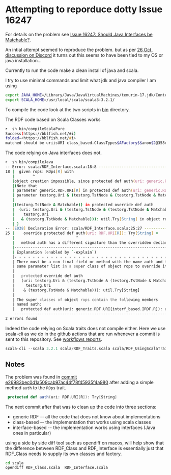 # Attempting to reporduce dotty Issue 16247 

For details on the problem see [Issue 16247: Should Java Interfaces be Matchable?](https://github.com/lampepfl/dotty/issues/16247). 

An intial attempt seemed to reproduce the problem. but as per [26 Oct, discussion on Discord](https://discord.com/channels/632150470000902164/632628489719382036/1034828756063363082) it turns out this seems to have been tied to my OS or java installation...

Currently to run the code make a clean install of java and scala.

I try to use minimal commands and limit what jdk and java compiler I am using

```zsh
export JAVA_HOME=/Library/Java/JavaVirtualMachines/temurin-17.jdk/Contents/Home
export SCALA_HOME=/usr/local/scala/scala3-3.2.1/
```

To compile the code look at the two scripts in [bin](bin/) directory.

The RDF code based on Scala Classes works

```zsh
➤  sh bin/compileScalaPure
Success(https://bblfish.net/#i)
folded=<https://bblfish.net/#i>
matched should be uriisURI class_based.ClassTypes$AFactory$$anon$2@358ee631with authority Success(bblfish.net)
```

The code relying on Java interfaces does not.

```zsh
➤  sh bin/compileJava
-- Error: scala/RDF_Interface.scala:18:8 ---------------------------------------
18 |  given rops: ROps[R] with
   |        ^
   |object creation impossible, since protected def auth(uri: generic.RDF.URI[R]): util.Try[String] in trait ROps in package generic is not defined
   |(Note that
   | parameter generic.RDF.URI[R] in protected def auth(uri: generic.RDF.URI[R]): util.Try[String] in trait ROps in package generic does not match
   | parameter testorg.Uri & (testorg.TstNode & (testorg.TstNode & Matchable)) & (testorg.Uri &
   |
   |(testorg.TstNode & Matchable)) in protected override def auth
   |  (uri: testorg.Uri & (testorg.TstNode & (testorg.TstNode & Matchable)) & (
   |    testorg.Uri
   |   & (testorg.TstNode & Matchable))): util.Try[String] in object rops in object IRDF
   | )
-- [E038] Declaration Error: scala/RDF_Interface.scala:25:27 -------------------
25 |    override protected def auth(uri: RDF.URI[R]): Try[String] =
   |                           ^
   |   method auth has a different signature than the overridden declaration
   |----------------------------------------------------------------------------
   | Explanation (enabled by `-explain`)
   |- - - - - - - - - - - - - - - - - - - - - - - - - - - - - - - - - - - - - -
   | There must be a non-final field or method with the name auth and the
   | same parameter list in a super class of object rops to override it.
   |
   |   protected override def auth
   |   (uri: testorg.Uri & (testorg.TstNode & (testorg.TstNode & Matchable)) & (
   |     testorg.Uri
   |    & (testorg.TstNode & Matchable))): util.Try[String]
   |
   | The super classes of object rops contain the following members
   | named auth:
   |   protected def auth(uri: generic.RDF.URI[interf_based.IRDF.R]): util.Try[String]
    ----------------------------------------------------------------------------
2 errors found
```

Indeed the code relying on Scala traits does not compile either. Here we use scala-cli as we do
in the github actions that are run whenever a commit is sent to this repository. See [workflows reports](https://github.com/bblfish/DottyIssue16247/actions/workflows/test-scala.yml).

```scala
scala-cli --scala 3.2.1 scala/RDF_Traits.scala scala/RDF_UsingScalaTrait.scala scala/RDF.scala
```

## Notes

The problem was found in [commit e26983bec0d1a509cab97ac44f78f45935f4a980](https://github.com/bblfish/DottyIssue16247/commit/e26983bec0d1a509cab97ac44f78f45935f4a980) after adding a simple method `auth` to the `ROps` trait.

```scala
 protected def auth(uri: RDF.URI[R]): Try[String]
```

The next commit after that was to clean up the code into three sections:
 - generic RDF -- all the code that does not know about implementations
 - class-based -- the implementation that works using scala classes
 - interface-based -- the implementation works using interfaces (Java ones in particular)

using a side by side diff tool such as opendiff on macos, will help show
that the difference between RDF_Class and RDF_Interface is essentially 
just that RDF_Class needs to supply its own classes and factory. 

```zsh
cd scala
opendiff RDF_Class.scala  RDF_Interface.scala
```
